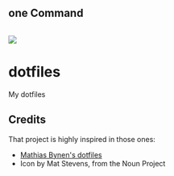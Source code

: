 ## __one Command__

```git clone https://github.com/xmento/dotfiles-script ~/dotfiles-script && cd ~/dotfiles-script && chmod +x install.sh && ./install.sh
```
<img src="https://rawgit.com/caiogondim/dotfiles/master/logo/logo.svg">

# dotfiles

My dotfiles

## Credits

That project is highly inspired in those ones:

- [Mathias Bynen's dotfiles](https://github.com/mathiasbynens/dotfiles)
- Icon by Mat Stevens, from the Noun Project
